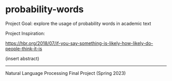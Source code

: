 # probability-words

Project Goal: explore the usage of probability words in academic text

Project Inspiration: 

https://hbr.org/2018/07/if-you-say-something-is-likely-how-likely-do-people-think-it-is 

(insert abstract)

***

Natural Language Processing Final Project (Spring 2023)
